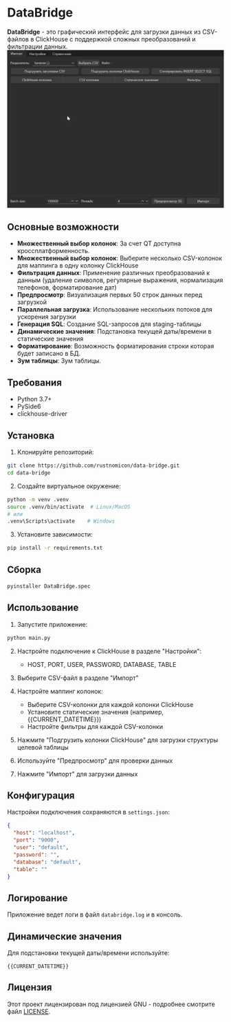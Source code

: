 # DataBridge

**DataBridge** - это графический интерфейс для загрузки данных из CSV-файлов в ClickHouse с поддержкой сложных преобразований и фильтрации данных.
![prev.gif](prev.gif)
## Основные возможности
- **Множественный выбор колонок**: За счет QT доступна кроссплатформенность. 
- **Множественный выбор колонок**: Выберите несколько CSV-колонок для маппинга в одну колонку ClickHouse
- **Фильтрация данных**: Применение различных преобразований к данным (удаление символов, регулярные выражения, нормализация телефонов, форматирование дат)
- **Предпросмотр**: Визуализация первых 50 строк данных перед загрузкой
- **Параллельная загрузка**: Использование нескольких потоков для ускорения загрузки
- **Генерация SQL**: Создание SQL-запросов для staging-таблицы
- **Динамические значения**: Подстановка текущей даты/времени в статические значения
- **Форматирование**: Возможность форматирования строки которая будет записано в БД.
- **Зум таблицы**: Зум таблицы.

## Требования

- Python 3.7+
- PySide6
- clickhouse-driver

## Установка

1. Клонируйте репозиторий:
```bash
git clone https://github.com/rustnomicon/data-bridge.git
cd data-bridge
```

2. Создайте виртуальное окружение:
```bash
python -m venv .venv
source .venv/bin/activate  # Linux/MacOS
# или
.venv\Scripts\activate    # Windows
```

3. Установите зависимости:
```bash
pip install -r requirements.txt
```

## Сборка 
```bash
pyinstaller DataBridge.spec
```
## Использование

1. Запустите приложение:
```bash
python main.py
```

2. Настройте подключение к ClickHouse в разделе "Настройки":
   - HOST, PORT, USER, PASSWORD, DATABASE, TABLE

3. Выберите CSV-файл в разделе "Импорт"

4. Настройте маппинг колонок:
   - Выберите CSV-колонки для каждой колонки ClickHouse
   - Установите статические значения (например, {{CURRENT_DATETIME}})
   - Настройте фильтры для каждой CSV-колонки

5. Нажмите "Подгрузить колонки ClickHouse" для загрузки структуры целевой таблицы

6. Используйте "Предпросмотр" для проверки данных

7. Нажмите "Импорт" для загрузки данных

## Конфигурация

Настройки подключения сохраняются в `settings.json`:
```json
{
  "host": "localhost",
  "port": "9000",
  "user": "default",
  "password": "",
  "database": "default",
  "table": ""
}
```

## Логирование

Приложение ведет логи в файл `databridge.log` и в консоль.

## Динамические значения

Для подстановки текущей даты/времени используйте:
```
{{CURRENT_DATETIME}}
```

## Лицензия

Этот проект лицензирован под лицензией GNU - подробнее смотрите файл [LICENSE](LICENSE).